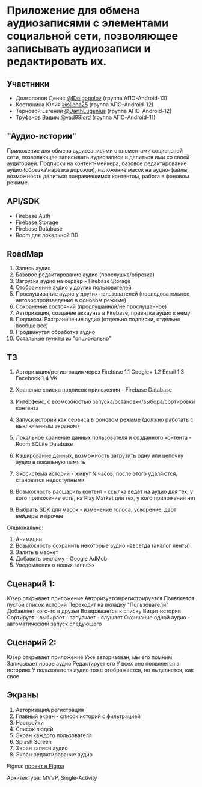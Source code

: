 # Приложение для обмена аудиозаписями с элементами социальной сети, позволяющее записывать аудиозаписи и редактировать их.

## Участники

- Долгополов Денис [@IDolgopolov](https://github.com/IDolgopolov) (группа АПО-Android-13)
- Костюнина Юлия [@siiena25](https://github.com/siiena25) (группа АПО-Android-12)
- Терновой Евгений [@DarthEugenius](https://github.com/DarthEugenius) (группа АПО-Android-12)
- Труфанов Вадим [@vad99lord](https://github.com/vad99lord) (группа АПО-Android-11)

## "Аудио-истории" 

Приложение для обмена аудиозаписями с элементами социальной сети, позволяющее записывать аудиозаписи и делиться ими со своей аудиторией.
Подписки на контент-мейкера, базовое редактирование аудио (обрезка\нарезка дорожки), наложение масок на аудио-файлы, возможность делиться понравившимся контентом, работа в фоновом режиме.

## API/SDK

- Firebase Auth
- Firebase Storage
- Firebase Database
- Room для локальной BD

## RoadMap

1. Запись аудио 
2. Базовое редактирование аудио (прослушка/обрезка) 
3. Загрузка аудио на сервер - Firebase Storage 
4. Отображение аудио у других пользователей 
5. Прослушивание аудио у других пользователей (последовательное автовоспроизведение в фоновом режиме) 
6. Сохранение состояний (прослушанной/не прослушанное) 
7. Авторизация, создание аккаунта в Firebase, привязка аудио к нему 
8. Подписки. Разграничение аудио (отдельно подписки, отдельно вообще все) 
9. Продвинутая обработка аудио 
10. Остальные пункты из "опционально" 


## ТЗ

1. Авторизация/регистрация через Firebase
	1.1 Google+
	1.2 Email
	1.3 Facebook
	1.4 VK

2. Хранение списка подписок приложения - Firebase Database

3. Интерфейс, с возможностью запуска/остановки/выбора/сортировки контента

4. Запуск историй как сервиса в фоновом режиме (должно работать с выключенным экраном)

5. Локальное хранение данных пользователя и созданного контента - Room SQLite Database

6. Кэширование данных, возможность загрузить одну или цепочку аудио в локальную память

7. Экосистема историй - живут N часов, после этого удаляются, становятся недоступными

8. Возможность расшарить контент - ссылка ведёт на аудио для тех, у кого приложение есть, на Play Market для тех, у кого приложения нет

9. Выбрать SDK для масок - изменение голоса, ускорение, дарт вейдеры и прочее

Опционально:
1. Анимации
2. Возможность сохранить некоторые аудио навсегда (аналог ленты)
3. Залить в маркет
4. Добавить рекламу - Google AdMob
5. Уведомления о новых записях

## Сценарий 1:
Юзер открывает приложение
Авторизуется\регистрируется
Появляется пустой список историй
Переходит на вкладку "Пользователи"
Добавляет кого-то в друзья
Возвращается к списку
Видит истории
Сортирует - выбирает - запускает - слушает
Окончание одной аудио - автоматический запуск следующего

## Сценарий 2:
Юзер открывает приложение
Уже авторизован, мы его помним
Записывает новое аудио
Редактирует его
У всех оно появялется в историях
У пользователя аудио тоже отображается, но выделяется, как свое

## Экраны
1. Авторизация/регистрация
2. Главный экран - список историй с фильтрацией
3. Настройки
4. Список людей
5. Экран каждого пользователя
6. Splash Screen
7. Экран записи аудио
8. Экран редактирование аудио

Figma: [проект в Figma](https://www.figma.com/file/k6flvBnAbo3FDgzrXZSXcb/Material-Baseline-Design-Kit-Community?node-id=124%3A0)

Архитектура: MVVP, Single-Activity
